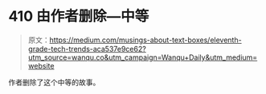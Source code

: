 # 410 由作者删除—中等

> 原文：<https://medium.com/musings-about-text-boxes/eleventh-grade-tech-trends-aca537e9ce62?utm_source=wanqu.co&utm_campaign=Wanqu+Daily&utm_medium=website>

作者删除了这个中等的故事。